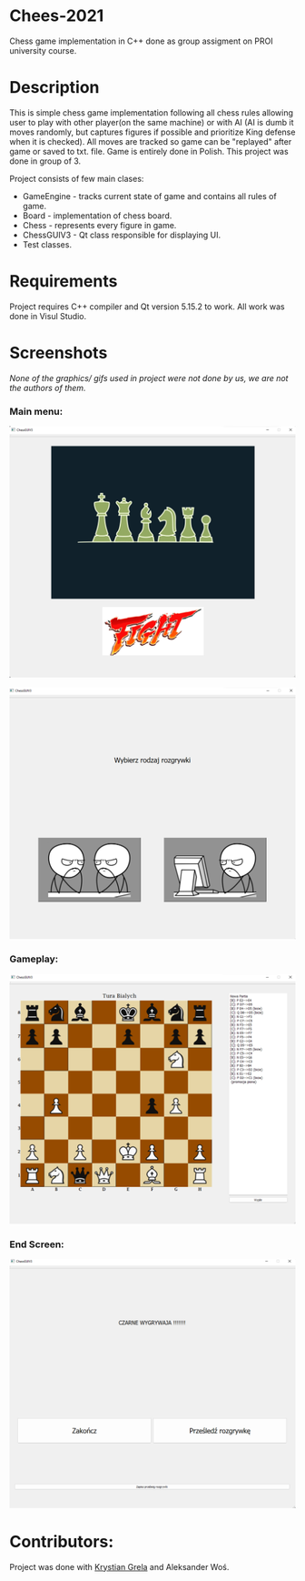 # Chees-2021
Chess game implementation in C++ done as group assigment on PROI university course.

# Description
This is simple chess game implementation following all chess rules allowing user to play with other player(on the same machine) or with AI (AI is dumb it moves randomly, but captures figures if possible and prioritize King defense when it is checked). All moves are tracked so game can be "replayed" after game or saved to txt. file. Game is entirely done in Polish. This project was done in group of 3.

Project consists of few main clases:
- GameEngine - tracks current state of game and contains all rules of game.
- Board - implementation of chess board.
- Chess - represents every figure in game. 
- ChessGUIV3 - Qt class responsible for displaying UI.
- Test classes.

# Requirements
Project requires C++ compiler and Qt version 5.15.2 to work. 
All work was done in Visul Studio.

# Screenshots
*None of the graphics/ gifs used in project were not done by us, we are not the authors of them.*

### Main menu:
<p align="center" width="100%">
<img alt="Main menu" src="./Screenshots/menu1.png" width=600 height= auto>
<br>

<p align="center" width="100%">
<img alt="Gameplay selection" src="./Screenshots/menu2.png" width=600 height= auto>
<br>

### Gameplay:
<p align="center" width="100%">
<img alt="Gameplay" src="./Screenshots/game1.png" width=600 height= auto>
<br>


### End Screen:
<p align="center" width="100%">
<img alt="End screen" src="./Screenshots/finish.png" width=600 height= auto>
<br>

# Contributors:
Project was done with [Krystian Grela](https://github.com/GreysonKrystian) and Aleksander Woś.
